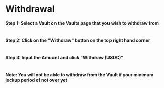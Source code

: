 # Withdrawal

#### Step 1: Select a Vault on the Vaults page that you wish to withdraw from

<figure><img src="../../.gitbook/assets/Screenshot 2024-10-08 at 3.47.53 PM.png" alt=""><figcaption></figcaption></figure>

#### Step 2: Click on the "Withdraw" button on the top right hand corner

<figure><img src="../../.gitbook/assets/Screenshot 2024-10-08 at 3.47.12 PM.png" alt=""><figcaption></figcaption></figure>

#### Step 3: Input the Amount and click "Withdraw (USDC)"

<figure><img src="../../.gitbook/assets/Screenshot 2024-10-08 at 3.53.25 PM (1).png" alt=""><figcaption></figcaption></figure>

#### Note: You will not be able to withdraw from the Vault if your minimum lockup period of not over yet

<figure><img src="../../.gitbook/assets/Screenshot 2024-10-08 at 3.49.42 PM.png" alt=""><figcaption></figcaption></figure>

